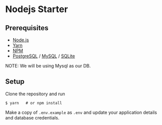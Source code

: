 # Nodejs Starter

## Prerequisites

- [Node.js](https://yarnpkg.com/en/docs/install)
- [Yarn](https://yarnpkg.com/en/docs/install)
- [NPM](https://docs.npmjs.com/getting-started/installing-node)
- [PostgreSQL](https://www.postgresql.org/download/) / [MySQL](https://www.mysql.com/downloads/) / [SQLite](https://www.sqlite.org/download.html)

NOTE: We will be using Mysql as our DB.


## Setup

Clone the repository and run

    $ yarn   # or npm install

Make a copy of `.env.example` as `.env` and update your application details and database credentials.